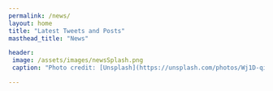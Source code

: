 ```yaml
---
permalink: /news/
layout: home
title: "Latest Tweets and Posts"
masthead_title: "News"

header:
 image: /assets/images/newsSplash.png
 caption: "Photo credit: [Unsplash](https://unsplash.com/photos/Wj1D-qiOseE)"

---
```


<!--- old embed: {% include twitter.html %} --->

<!--- <div align="center"><a class="twitter-timeline" data-chrome="transparent noheader nofooter" data-width="1000" data-dnt="true" data-tweet-limit="5" href="https://twitter.com/SciAdvLI?ref_src=twsrc%5Etfw">SciAdvLI</a>
<script async src="https://platform.twitter.com/widgets.js" charset="utf-8"></script>
</div> --->



